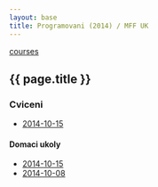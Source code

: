 ```yaml
---
layout: base
title: Programovani (2014) / MFF UK
---
```


[courses](.)

## {{ page.title }}


### Cviceni

* [2014-10-15](2014-programovani/2014-10-15-cviceni.html)


#### Domaci ukoly

* [2014-10-15](2014-programovani/2014-10-15-domaci-ukoly.html)
* [2014-10-08](2014-programovani/2014-10-08-domaci-ukoly.html)

